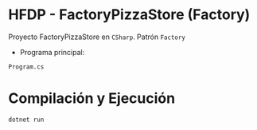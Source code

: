 # HFDP - FactoryPizzaStore (Factory)

Proyecto FactoryPizzaStore en ```CSharp```. Patrón ```Factory```

* Programa principal:
```
Program.cs
```

# Compilación y Ejecución
```
dotnet run
```
